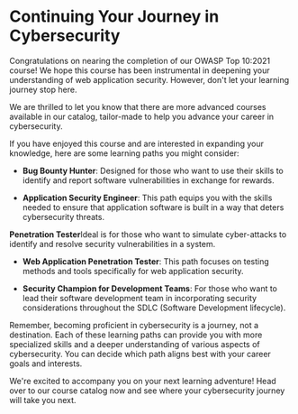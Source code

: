 # Continuing Your Journey in Cybersecurity

Congratulations on nearing the completion of our OWASP Top 10:2021 course! We hope this course has been instrumental in deepening your understanding of web application security. However, don't let your learning journey stop here.

We are thrilled to let you know that there are more advanced courses available in our catalog, tailor-made to help you advance your career in cybersecurity.

If you have enjoyed this course and are interested in expanding your knowledge, here are some learning paths you might consider:

- **Bug Bounty Hunter**: Designed for those who want to use their skills to identify and report software vulnerabilities in exchange for rewards.

- **Application Security Engineer**: This path equips you with the skills needed to ensure that application software is built in a way that deters cybersecurity threats.

**Penetration Tester**Ideal is for those who want to simulate cyber-attacks to identify and resolve security vulnerabilities in a system.

- **Web Application Penetration Tester**: This path focuses on testing methods and tools specifically for web application security.

- **Security Champion for Development Teams**: For those who want to lead their software development team in incorporating security considerations throughout the SDLC (Software Development lifecycle).

Remember, becoming proficient in cybersecurity is a journey, not a destination. Each of these learning paths can provide you with more specialized skills and a deeper understanding of various aspects of cybersecurity. You can decide which path aligns best with your career goals and interests.

We're excited to accompany you on your next learning adventure! Head over to our course catalog now and see where your cybersecurity journey will take you next.
